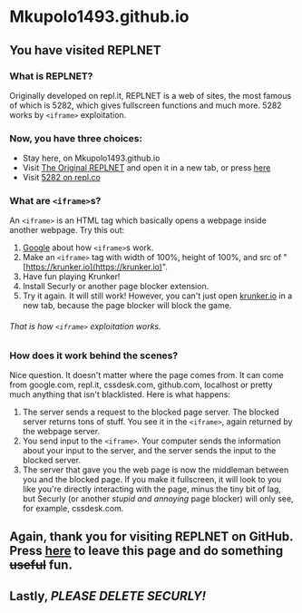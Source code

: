 # Mkupolo1493.github.io
## You have visited REPLNET
### What is REPLNET?
Originally developed on repl.it, REPLNET is a web of sites, the most famous of which is 5282, which gives fullscreen functions and much more. 5282 works by `<iframe>` exploitation.
### Now, you have three choices:
+ Stay here, on Mkupolo1493.github.io
+ Visit [The Original REPLNET](https://repl.it/@3941driB/HTMLFRP) and open it in a new tab, or press [here](https://htmlfrp--3941drib.repl.co)
+ Visit [5282 on repl.co](https://5282--3941drib.repl.co)
### What are `<iframe>`s?
An `<iframe>` is an HTML tag which basically opens a webpage inside another webpage. Try this out:
1. [Google](https://www.google.com/?safe=active&ssui=on) about how `<iframe>`s work.
2. Make an `<iframe>` tag with width of 100%, height of 100%, and src of "[https://krunker.io](https://krunker.io)".
3. Have fun playing Krunker!
4. Install Securly or another page blocker extension.
5. Try it again.
It will still work! However, you can't just open [krunker.io](https://krunker.io) in a new tab, because the page blocker will block the game.
###### That is how `<iframe>` exploitation works.
### How does it work behind the scenes?
Nice question. It doesn't matter where the page comes from. It can come from google.com, repl.it, cssdesk.com, github.com, localhost or pretty much anything that isn't blacklisted. Here is what happens:
1. The server sends a request to the blocked page server. The blocked server returns tons of stuff. You see it in the `<iframe>`, again returned by the webpage server.
2. You send input to the `<iframe>`. Your computer sends the information about your input to the server, and the server sends the input to the blocked server.
3. The server that gave you the web page is now the middleman between you and the blocked page. If you make it fullscreen, it will look to you like you're directly interacting with the page, minus the tiny bit of lag, but Securly (or another *stupid and annoying* page blocker) will only see, for example, cssdesk.com.
## Again, thank you for visiting REPLNET on GitHub. Press [here](https://Mkupolo1493.github.io/5282/index.html) to leave this page and do something ~~useful~~ fun.
## Lastly, *PLEASE DELETE SECURLY!*
